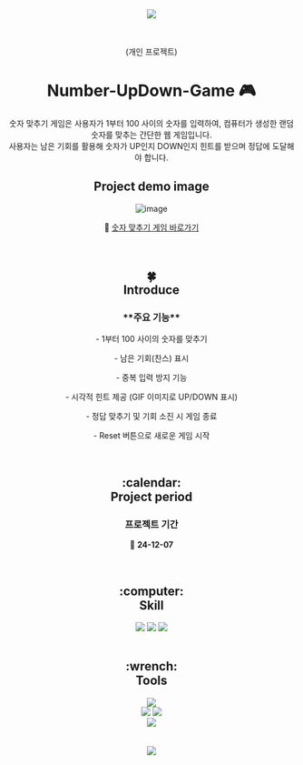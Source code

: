 <div align="center">
  <img src="https://capsule-render.vercel.app/api?type=waving&color=auto&height=200&section=header&text=Number%20UpDown%20Game&fontSize=60" />
</div>
<br/>
<br/>
<div align="center">  
  <p>(개인 프로젝트)</p>
  <h1>
    Number-UpDown-Game 🎮
  </h1>
  <p>숫자 맞추기 게임은 사용자가 1부터 100 사이의 숫자를 입력하여, 컴퓨터가 생성한 랜덤 숫자를 맞추는 간단한 웹 게임입니다.<br />  
    사용자는 남은 기회를 활용해 숫자가 UP인지 DOWN인지 힌트를 받으며 정답에 도달해야 합니다.</p>
</div>
<div align="center">  
  <h2>
    Project demo image
  </h2>
</div>
<div align="center">

![image](https://img1.daumcdn.net/thumb/R1280x0/?scode=mtistory2&fname=https%3A%2F%2Fblog.kakaocdn.net%2Fdn%2FcrwQI2%2FbtsLbU0ltPW%2FKbsYJHckbkKtcNVlM3i9f0%2Fimg.png)

</div>
<div align="center"> 
  <span>
    🔹
    <a href="https://number-game-demo.netlify.app/" target="_blank">숫자 맞추기 게임 바로가기</a>  
  </span>
</div>
<br/><br/>
<div align="center">  
  <h2>
    🍀<br/>
    Introduce<br/>
  </h2>
</div>
<div align="center">
  <h3>
    **주요 기능**
  </h3>
</div>
<div align="center">
  <p>
     - 1부터 100 사이의 숫자를 맞추기
  </p>  
  <p>
    - 남은 기회(찬스) 표시
  </p>
  <p>
    - 중복 입력 방지 기능
  </p>  
  <p>
    - 시각적 힌트 제공 (GIF 이미지로 UP/DOWN 표시)
  </p>
  <p>
    - 정답 맞추기 및 기회 소진 시 게임 종료
  </p>
  <p>
    - Reset 버튼으로 새로운 게임 시작
  </p>
  <br />
</div>
<div align="center">  
  <h2>
    :calendar:<br/>
    Project period
  </h2>
  <h3>
    프로젝트 기간
  </h3>
</div>
<div align="center"> 
  <p>
    🔸 <b>24-12-07</b>
  </p>
</div>
<br/>
<div align="center">  
  <h2>
    :computer:<br/>
    Skill
  </h2>
</div>
<div align="center">
  <img src="https://img.shields.io/badge/HTML5-E34F26?style=flat&logo=html5&logoColor=fff"/>
  <img src="https://img.shields.io/badge/css3-1572B6?style=flat&logo=html5&logoColor=fff"/>
  <img src="https://img.shields.io/badge/javascript-F7DF1E?style=flat&logo=html5&logoColor=fff"/>
</div>
<br/>
<div align="center">  
  <h2>
    :wrench:<br/>
    Tools
  </h2>
</div>
<div align="center">
  <img src="https://img.shields.io/badge/Visual Studio Code-007ACC?style=flat&logo=visualstudiocode&logoColor=fff"/>
  <br/>
  <img src="https://img.shields.io/badge/Git-F05032?style=flat&logo=git&logoColor=fff"/>
  <img src="https://img.shields.io/badge/GitHub-181717?style=flat&logo=github&logoColor=fff"/>  
  <br/>
  <img src="https://img.shields.io/badge/Slack-4A154B?style=flat&logo=slack&logoColor=fff"/>
</div>
<br/>
<br/>
<div align="center">
  <img src="https://capsule-render.vercel.app/api?type=waving&color=auto&height=200&section=footer" />
</div>
